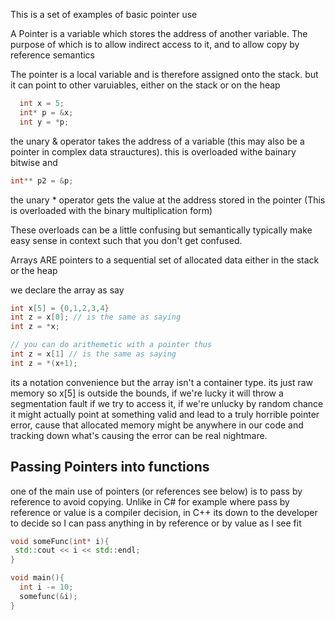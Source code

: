 This is a set of examples of basic pointer use

A Pointer is a variable which stores the address of another variable. The purpose of which is to allow indirect access to it, and to allow copy by reference semantics 

The pointer is a local variable and is therefore assigned onto the stack. but it can point to other varuiables, either on the stack or on the heap
```c++
  int x = 5;
  int* p = &x;
  int y = *p;
```

the unary & operator takes the address of a variable (this may also be a pointer in complex data strauctures). this is overloaded withe bainary bitwise and 
```c++
int** p2 = &p;
```

the unary * operator gets the value at the address stored in the pointer (This is overloaded with the binary multiplication form)

These overloads can be a little confusing but semantically typically make easy sense in context such that you don't get confused. 


Arrays ARE pointers to a sequential set of allocated data either in the stack or the heap

we declare the array as say
```c++
int x[5] = {0,1,2,3,4}  
int z = x[0]; // is the same as saying 
int z = *x;

// you can do arithemetic with a pointer thus
int z = x[1] // is the same as saying
int z = *(x+1);
```

its a notation convenience but the array isn't a container type. its just raw memory 
so x[5] is outside the bounds, if we're lucky it will throw a segmentation fault if we try to access it, if we're unlucky by random chance it might actually point at something valid and lead to
a truly horrible pointer error, cause that allocated memory might be anywhere in our code and tracking down what's causing the error can be real nightmare. 

## Passing Pointers into functions

one of the main use of pointers (or references see below) is to pass by reference to avoid copying. Unlike in C# for example where pass by reference or value is a compiler decision,
in C++ its down to the developer to decide so I can pass anything in by reference or by value as I see fit

```c++
void someFunc(int* i){
 std::cout << i << std::endl;
}

void main(){
  int i -= 10;
  somefunc(&i);
}
```




